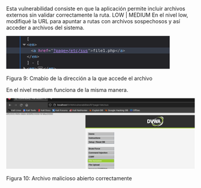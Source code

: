 Esta vulnerabilidad consiste en que la aplicación permite incluir archivos externos sin validar correctamente la ruta.
LOW | MEDIUM
En el nivel low, modifiqué la URL para apuntar a rutas con archivos sospechosos y así acceder a archivos del sistema.

![Figura 9](./imagenes/image9.png)


Figura 9: Cmabio de la dirección a la que accede el archivo

En el nivel medium funciona de la misma manera.

![Figura 10](./imagenes/image10.png)

Figura 10: Archivo malicioso abierto correctamente
